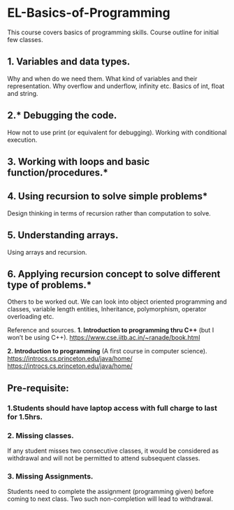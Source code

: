 # EL-Basics-of-Programming
This course covers basics of programming skills.
Course outline for initial few classes.

## 1. Variables and data types.
Why and when do we need them. What kind of variables and their representation. Why overflow and underflow, infinity etc. Basics of int, float and string.

## 2.* Debugging the code.
How not to use print (or equivalent for debugging). Working with conditional execution.

## 3. Working with loops and basic function/procedures.*

## 4. Using recursion to solve simple problems*
Design thinking in terms of recursion rather than computation to solve.

## 5. Understanding arrays.
Using arrays and recursion.

## 6. Applying recursion concept to solve different type of problems.*

Others to be worked out. We can look into object oriented programming and classes, variable length entities, Inheritance, polymorphism, operator overloading etc.

Reference and sources.
**1. Introduction to programming thru C++** (but I won’t be using C++). 
https://www.cse.iitb.ac.in/~ranade/book.html

**2. Introduction to programming** (A first course in computer science).
https://introcs.cs.princeton.edu/java/home/
https://introcs.cs.princeton.edu/java/home/

## Pre-requisite:
### 1.Students should have laptop access with full charge to last for 1.5hrs.
### 2.  Missing classes.
If any student misses two consecutive classes, it would be considered as withdrawal and will not be permitted to attend subsequent classes.
### 3. Missing Assignments.
Students need to complete the assignment (programming given) before coming to next class. Two such non-completion will lead to withdrawal.
